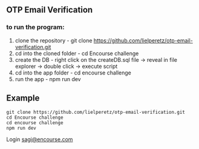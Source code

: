 ## OTP Email Verification
### to run the program:
1. clone the repository - git clone https://github.com/lielperetz/otp-email-verification.git
2. cd into the cloned folder - cd Encourse challenge
3. create the DB - right click on the createDB.sql file -> reveal in file explorer -> double click -> execute script 
4. cd into the app folder - cd encourse challenge
5. run the app - npm run dev

## Example
```
git clone https://github.com/lielperetz/otp-email-verification.git
cd Encourse challenge
cd encourse challenge
npm run dev
```

  Login sagi@encourse.com
